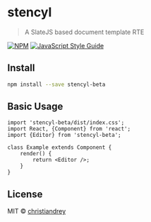 # stencyl

> A SlateJS based document template RTE

[![NPM](https://img.shields.io/npm/v/stencyl-beta.svg)](https://www.npmjs.com/package/stencyl-beta) [![JavaScript Style Guide](https://img.shields.io/badge/code_style-standard-brightgreen.svg)](https://standardjs.com)

## Install

```bash
npm install --save stencyl-beta
```

## Basic Usage

```tsx
import 'stencyl-beta/dist/index.css';
import React, {Component} from 'react';
import {Editor} from 'stencyl-beta';

class Example extends Component {
	render() {
		return <Editor />;
	}
}
```

## License

MIT © [christiandrey](https://github.com/christiandrey)
